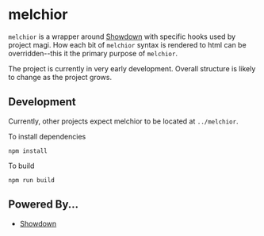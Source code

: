 # melchior

`melchior` is a wrapper around [Showdown](https://github.com/showdownjs/showdown) with specific hooks used by project magi.
How each bit of `melchior` syntax is rendered to html can be overridden--this it the primary purpose of `melchior`.

The project is currently in very early development. Overall structure is likely to change as the project grows.

## Development

Currently, other projects expect melchior to be located at `../melchior`.

To install dependencies

`npm install`

To build

`npm run build`

## Powered By...

-   [Showdown](https://github.com/showdownjs/showdown)
